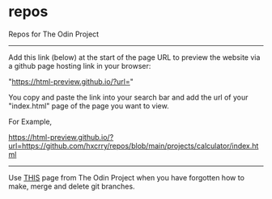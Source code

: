 # repos


Repos for The Odin Project


--------------------------------------------------------------------------------------------------


Add this link (below) at the start of the page URL to preview the website via a github page hosting link in your browser: 

"https://html-preview.github.io/?url="

You copy and paste the link into your search bar and add the url of your "index.html" page of the page you want to view.

For Example, 

https://html-preview.github.io/?url=https://github.com/hxcrry/repos/blob/main/projects/calculator/index.html


--------------------------------------------------------------------------------------------------


Use  <a href="https://www.theodinproject.com/lessons/foundations-revisiting-rock-paper-scissors" target="_blank">THIS</a> page from The Odin Project when you have forgotten how to make, merge and delete git branches.